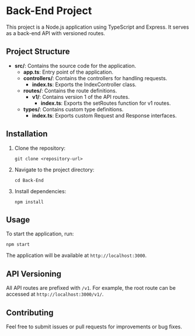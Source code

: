 # Back-End Project

This project is a Node.js application using TypeScript and Express. It serves as a back-end API with versioned routes.

## Project Structure

- **src/**: Contains the source code for the application.
  - **app.ts**: Entry point of the application.
  - **controllers/**: Contains the controllers for handling requests.
    - **index.ts**: Exports the IndexController class.
  - **routes/**: Contains the route definitions.
    - **v1/**: Contains version 1 of the API routes.
      - **index.ts**: Exports the setRoutes function for v1 routes.
  - **types/**: Contains custom type definitions.
    - **index.ts**: Exports custom Request and Response interfaces.

## Installation

1. Clone the repository:
   ```
   git clone <repository-url>
   ```
2. Navigate to the project directory:
   ```
   cd Back-End
   ```
3. Install dependencies:
   ```
   npm install
   ```

## Usage

To start the application, run:
```
npm start
```

The application will be available at `http://localhost:3000`.

## API Versioning

All API routes are prefixed with `/v1`. For example, the root route can be accessed at `http://localhost:3000/v1/`.

## Contributing

Feel free to submit issues or pull requests for improvements or bug fixes.
